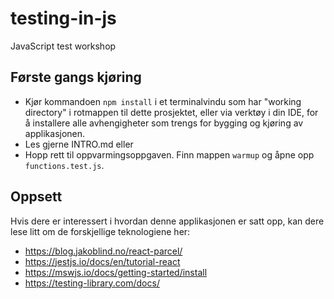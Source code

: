 # testing-in-js
JavaScript test workshop

## Første gangs kjøring
- Kjør kommandoen `npm install` i et terminalvindu som har "working directory" i rotmappen til dette prosjektet, eller via verktøy i din IDE, for å installere alle avhengigheter som trengs for bygging og kjøring av applikasjonen.  
- Les gjerne INTRO.md eller
- Hopp rett til oppvarmingsoppgaven. Finn mappen `warmup` og åpne opp `functions.test.js`.

## Oppsett
Hvis dere er interessert i hvordan denne applikasjonen er satt opp,
kan dere lese litt om de forskjellige teknologiene her:
- https://blog.jakoblind.no/react-parcel/
- https://jestjs.io/docs/en/tutorial-react
- https://mswjs.io/docs/getting-started/install
- https://testing-library.com/docs/
